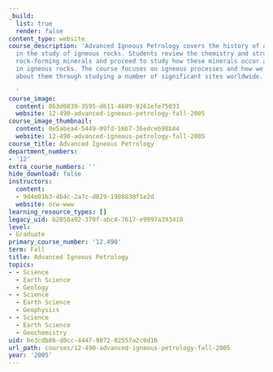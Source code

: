 ```yaml
---
_build:
  list: true
  render: false
content_type: website
course_description: 'Advanced Igneous Petrology covers the history of and recent developments
  in the study of igneous rocks. Students review the chemistry and structure of igneous
  rock-forming minerals and proceed to study how these minerals occur and interact
  in igneous rocks. The course focuses on igneous processes and how we have learned
  about them through studying a number of significant sites worldwide.

  '
course_image:
  content: 863d6839-3595-d611-4699-9261efe75033
  website: 12-490-advanced-igneous-petrology-fall-2005
course_image_thumbnail:
  content: 0e5abea4-5449-09fd-16b7-36edceb98b84
  website: 12-490-advanced-igneous-petrology-fall-2005
course_title: Advanced Igneous Petrology
department_numbers:
- '12'
extra_course_numbers: ''
hide_download: false
instructors:
  content:
  - 9d4e01b3-4b4c-2a7c-d029-1908830f1e2d
  website: ocw-www
learning_resource_types: []
legacy_uid: b2858a92-370f-abc4-7617-e9997a393418
level:
- Graduate
primary_course_number: '12.490'
term: Fall
title: Advanced Igneous Petrology
topics:
- - Science
  - Earth Science
  - Geology
- - Science
  - Earth Science
  - Geophysics
- - Science
  - Earth Science
  - Geochemistry
uid: be3cdb86-d0cc-4447-9872-02557a2c0d16
url_path: courses/12-490-advanced-igneous-petrology-fall-2005
year: '2005'
---
```

